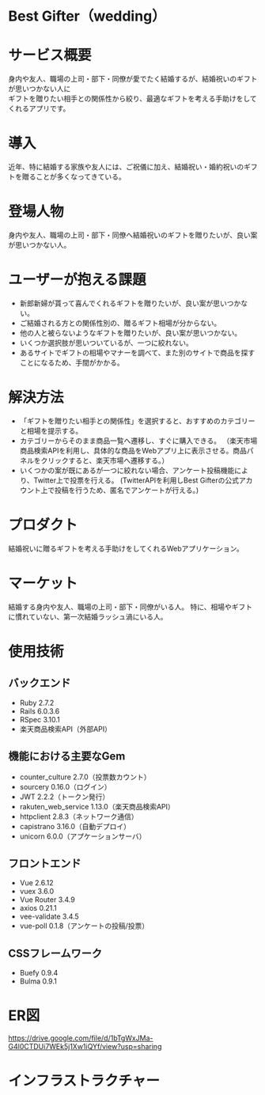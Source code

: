 # Best Gifter（wedding）

# サービス概要
身内や友人、職場の上司・部下・同僚が愛でたく結婚するが、結婚祝いのギフトが思いつかない人に  
ギフトを贈りたい相手との関係性から絞り、最適なギフトを考える手助けをしてくれるアプリです。

# 導入
近年、特に結婚する家族や友人には、ご祝儀に加え、結婚祝い・婚約祝いのギフトを贈ることが多くなってきている。

# 登場人物
身内や友人、職場の上司・部下・同僚へ結婚祝いのギフトを贈りたいが、良い案が思いつかない人。

# ユーザーが抱える課題
- 新郎新婦が貰って喜んでくれるギフトを贈りたいが、良い案が思いつかない。
- ご結婚される方との関係性別の、贈るギフト相場が分からない。
- 他の人と被らないようなギフトを贈りたいが、良い案が思いつかない。
- いくつか選択肢が思いついているが、一つに絞れない。
- あるサイトでギフトの相場やマナーを調べて、また別のサイトで商品を探すことになるため、手間がかかる。

# 解決方法
- 「ギフトを贈りたい相手との関係性」を選択すると、おすすめのカテゴリーと相場を提示する。
- カテゴリーからそのまま商品一覧へ遷移し、すぐに購入できる。
（楽天市場商品検索APIを利用し、具体的な商品をWebアプリ上に表示させる。商品パネルをクリックすると、楽天市場へ遷移する。）
- いくつかの案が既にあるが一つに絞れない場合、アンケート投稿機能により、Twitter上で投票を行える。
(TwitterAPIを利用しBest Gifterの公式アカウント上で投稿を行うため、匿名でアンケートが行える。)

# プロダクト
結婚祝いに贈るギフトを考える手助けをしてくれるWebアプリケーション。

# マーケット
結婚する身内や友人、職場の上司・部下・同僚がいる人。
特に、相場やギフトに慣れていない、第一次結婚ラッシュ渦にいる人。

# 使用技術

## バックエンド
- Ruby 2.7.2
- Rails 6.0.3.6
- RSpec 3.10.1
- 楽天商品検索API（外部API）

## 機能における主要なGem
- counter_culture 2.7.0（投票数カウント）
- sourcery 0.16.0（ログイン）
- JWT 2.2.2（トークン発行）
- rakuten_web_service 1.13.0（楽天商品検索API）
- httpclient 2.8.3（ネットワーク通信）
- capistrano 3.16.0（自動デプロイ）
- unicorn 6.0.0（アプケーションサーバ）

## フロントエンド
- Vue 2.6.12
- vuex 3.6.0
- Vue Router 3.4.9
- axios 0.21.1
- vee-validate 3.4.5
- vue-poll 0.1.8（アンケートの投稿/投票）


## CSSフレームワーク
- Buefy 0.9.4
- Bulma 0.9.1

# ER図
https://drive.google.com/file/d/1bTgWxJMa-G4l0CTDUi7WEk5j1Xw1iQYf/view?usp=sharing

# インフラストラクチャー
